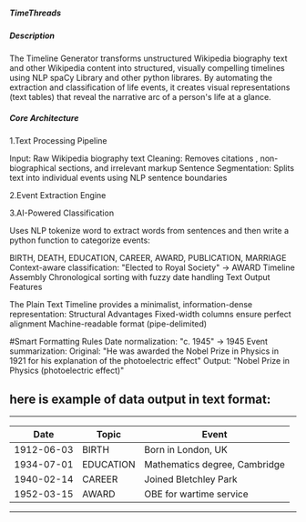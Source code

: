 
##### TimeThreads

##### Description
The Timeline Generator transforms unstructured Wikipedia biography text and other Wikipedia content into structured, visually compelling timelines using NLP spaCy Library and other python librares. By automating the extraction and classification of life events, it creates visual representations (text tables) that reveal the narrative arc of a person's life at a glance.

##### Core Architecture

1.Text Processing Pipeline

Input: Raw Wikipedia biography text
Cleaning: Removes citations , non-biographical sections, and irrelevant markup
Sentence Segmentation: Splits text into individual events using NLP sentence boundaries

2.Event Extraction Engine

3.AI-Powered Classification

Uses NLP tokenize word  to extract words from sentences and then write a python function to categorize events:

BIRTH, DEATH, EDUCATION, CAREER, AWARD, PUBLICATION, MARRIAGE
Context-aware classification:
"Elected to Royal Society" → AWARD
Timeline Assembly
Chronological sorting with fuzzy date handling
Text Output Features

The Plain Text Timeline provides a minimalist, information-dense representation:
Structural Advantages
Fixed-width columns ensure perfect alignment
Machine-readable format (pipe-delimited)

#Smart Formatting Rules
Date normalization: "c. 1945" → 1945
Event summarization:
Original: "He was awarded the Nobel Prize in Physics in 1921 for his explanation of the photoelectric effect"
Output: "Nobel Prize in Physics (photoelectric effect)"

## here is example of data output in text format:

------------------------------------------------------------
| Date       | Topic      | Event                          |
|------------|------------|--------------------------------|
| 1912-06-03 | BIRTH      | Born in London, UK             |
| 1934-07-01 | EDUCATION  | Mathematics degree, Cambridge  |
| 1940-02-14 | CAREER     | Joined Bletchley Park          |
| 1952-03-15 | AWARD      | OBE for wartime service        |
------------------------------------------------------------
